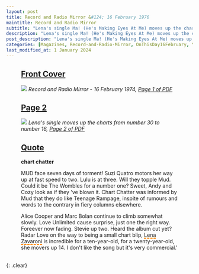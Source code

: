 ```yaml
---
layout: post
title: Record and Radio Mirror &#124; 16 February 1976
maintitle: Record and Radio Mirror
subtitle: "Lena's single Ma! (He's Making Eyes At Me) moves up the charts from number 30 to number 16"
description: "Lena's single Ma! (He's Making Eyes At Me) moves up the charts from number 30 to number 16."
post_description: "Lena's single Ma! (He's Making Eyes At Me) moves up the charts from number 30 to number 16."
categories: [Magazines, Record-and-Radio-Mirror, OnThisDay16February, Year-1974]
last_modified_at: 1 January 2024
---
```


<figure class="fig1">
<h2 id="infobox1"><a href="#infobox1">Front Cover</a></h2>
<a href="/assets/images/magazines/1974-02-16-01-record-&-radio-mirror.png"><img src="/assets/images/magazines/1974-02-16-01-record-&-radio-mirror.png" class="full-width zoom-in" /></a>
<cite>Record and Radio Mirror - 16 February 1974, <a class="external-link" href="https://www.worldradiohistory.com/UK/Record-Mirror/70s/74/Record-Mirror-1974-02-16.pdf">Page 1 of PDF</a></cite>
</figure>

<figure class="fig2">
<h2 id="infobox2"><a href="#infobox2">Page 2</a></h2>
<a href="/assets/images/magazines/1974-02-16-02-record-&-radio-mirror.png"><img src="/assets/images/magazines/1974-02-16-02-record-&-radio-mirror.png" class="full-width zoom-in" /></a>
<cite>Lena's single moves up the charts from number 30 to number 16, <a class="external-link" href="https://www.worldradiohistory.com/UK/Record-Mirror/70s/74/Record-Mirror-1974-02-16.pdf#page=02">Page 2 of PDF</a></cite>
</figure>

<figure class="fig3">
<h2 id="infobox3"><a href="#infobox3">Quote</a></h2>
<p><strong>chart chatter</strong></p>
<p>MUD face seven days of torment! Suzi Quatro motors her way up at fast speed to two. Lulu is at three. Will they topple Mud. Could it be The Wombles for a number one? Sweet, Andy and Cozy look as if they 've blown it. Chart Chatter was informed by Mud that they do like Teenage Rampage, inspite of rumours and words to the contrary in fiery columns elsewhere.</p>
<p>Alice Cooper and Marc Bolan continue to climb somewhat slowly. Love Unlimited cause surprise, just one the right way. Foreever now fading. Stevie up two. Heard the album cut yet? Radar Love on the way to being a small chart blip, <span style="text-decoration: underline dashed darkorange 3px;">Lena Zavaroni</span> is incredible for a ten-year-old, for a twenty-year-old, she movers up 14. I don't like the song but it's very commercial.'</p>


</figure>

<br />{: .clear}

